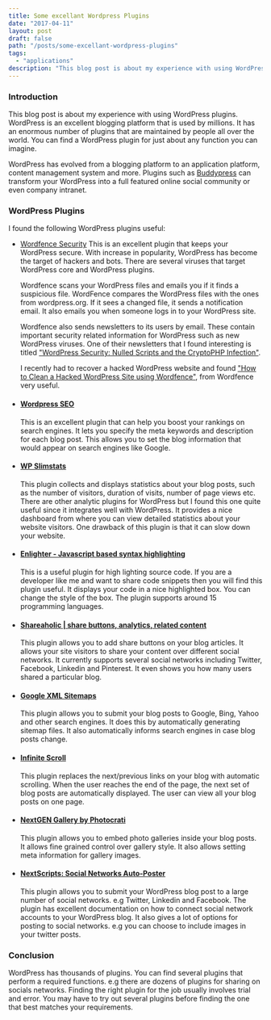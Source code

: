 ```yaml
---
title: Some excellant Wordpress Plugins
date: "2017-04-11"
layout: post
draft: false
path: "/posts/some-excellant-wordpress-plugins"
tags:
  - "applications"
description: "This blog post is about my experience with using WordPress plugins. WordPress is an excellent blogging platform that is used by millions. It has an enormous number of plugins that are maintained by people all over the world. You can find a WordPress plugin for just about any function you can imagine."
---
```


### Introduction
This blog post is about my experience with using WordPress plugins. WordPress is an excellent blogging platform that is used by millions. It has an enormous number of plugins that are maintained by people all over the world. You can find a WordPress plugin for just about any function you can imagine.

WordPress has evolved from a blogging platform to an application platform, content management system and more. Plugins such as [Buddypress](https://wordpress.org/plugins/buddypress/) can transform your WordPress into a full featured online social community or even company intranet.

### WordPress Plugins
I found the following WordPress plugins useful:

* [Wordfence Security](https://wordpress.org/plugins/wordfence)
  This is an excellent plugin that keeps your WordPress secure. With increase in popularity, WordPress has become the target of hackers and bots. There are several viruses that target WordPress core and WordPress plugins.

  Wordfence scans your WordPress files and emails you if it finds a suspicious file. WordFence compares the WordPress files with the ones from wordpress.org. If it sees a changed file, it sends a notification email. It also emails you when someone logs in to your WordPress site.

  Wordfence also sends newsletters to its users by email. These contain important security related information for WordPress such as new WordPress viruses. One of their newsletters that I found interesting is titled ["WordPress Security: Nulled Scripts and the CryptoPHP Infection"](https://www.wordfence.com/blog/2014/11/wordpress-security-nulled-scripts-cryptophp-infection/).

  I recently had to recover a hacked WordPress website and found ["How to Clean a Hacked WordPress Site using Wordfence"](https://www.wordfence.com/docs/how-to-clean-a-hacked-wordpress-site-using-wordfence/), from Wordfence very useful.

* #### [Wordpress SEO](https://wordpress.org/plugins/wordpress-seo)
  This is an excellent plugin that can help you boost your rankings on search engines. It lets you specify the meta keywords and description for each blog post. This allows you to set the blog information that would appear on search engines like Google.

* #### [WP Slimstats](https://wordpress.org/plugins/wp-slimstat/)
  This plugin collects and displays statistics about your blog posts, such as the number of visitors, duration of visits, number of page views etc. There are other analytic plugins for WordPress but I found this one quite useful since it integrates well with WordPress. It provides a nice dashboard from where you can view detailed statistics about your website visitors. One drawback of this plugin is that it can slow down your website.

* #### [Enlighter - Javascript based syntax highlighting](https://wordpress.org/plugins/enlighter/)
  This is a useful plugin for high lighting source code. If you are a developer like me and want to share code snippets then you will find this plugin useful. It displays your code in a nice highlighted box. You can change the style of the box. The plugin supports around 15 programming languages.

* #### [Shareaholic | share buttons, analytics, related content](https://wordpress.org/plugins/shareaholic/)
  This plugin allows you to add share buttons on your blog articles. It allows your site visitors to share your content over different social networks. It currently supports several social networks including Twitter, Facebook, Linkedin and Pinterest. It even shows you how many users shared a particular blog.

* #### [Google XML Sitemaps](https://wordpress.org/plugins/google-sitemap-generator/)
  This plugin allows you to submit your blog posts to Google, Bing, Yahoo and other search engines. It does this by automatically generating sitemap files. It also automatically informs search engines in case blog posts change.

* #### [Infinite Scroll](https://wordpress.org/plugins/infinite-scroll/)
  This plugin replaces the next/previous links on your blog with automatic scrolling. When the user reaches the end of the page, the next set of blog posts are automatically displayed. The user can view all your blog posts on one page.

* #### [NextGEN Gallery by Photocrati](http://www.nextgen-gallery.com/)
  This plugin allows you to embed photo galleries inside your blog posts. It allows fine grained control over gallery style. It also allows setting meta information for gallery images.

* #### [NextScripts: Social Networks Auto-Poster](https://wordpress.org/plugins/social-networks-auto-poster-facebook-twitter-g/)
  This plugin allows you to submit your WordPress blog post to a large number of social networks. e.g Twitter, Linkedin and Facebook. The plugin has excellent documentation on how to connect social network accounts to your WordPress blog. It also gives a lot of options for posting to social networks. e.g you can choose to include images in your twitter posts.

### Conclusion
WordPress has thousands of plugins. You can find several plugins that perform a required functions. e.g there are dozens of plugins for sharing on socials networks. Finding the right plugin for the job usually involves trial and error. You may have to try out several plugins before finding the one that best matches your requirements.
